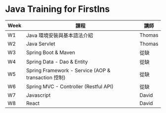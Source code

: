 # Java Training for FirstIns

| Week | 課程 | 講師 | 
|-----|-------|-----|
| W1 | Java 環境安裝與基本語法介紹 | Thomas |
| W2 | Java Servlet | Thomas |
| W3 | Spring Boot & Maven | 從缺 |
| W4 | Spring Data - Dao & Entity | 從缺 |
| W5 | Spring Framework - Service (AOP & transaction 控制) | 從缺 |
| W6 | Spring MVC - Controller (Restful API)| 從缺 |
| W7 | Javascript | David |
| W8 | React | David |
